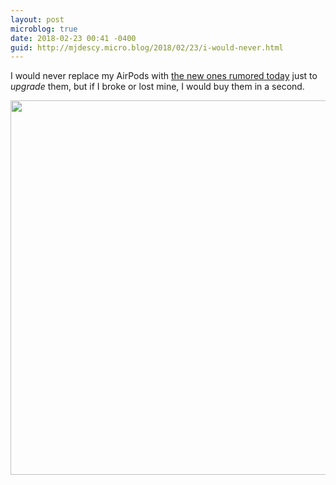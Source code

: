 ```yaml
---
layout: post
microblog: true
date: 2018-02-23 00:41 -0400
guid: http://mjdescy.micro.blog/2018/02/23/i-would-never.html
---
```

I would never replace my AirPods with [the new ones rumored today](https://www.bloomberg.com/news/articles/2018-02-22/apple-is-said-to-plan-upgrades-to-popular-airpods-headphones) just to _upgrade_ them, but if I broke or lost mine, I would buy them in a second.

<img src="http://mjdescy.micro.blog/uploads/2018/d547e9d7ae.jpg" width="600" height="599" />
